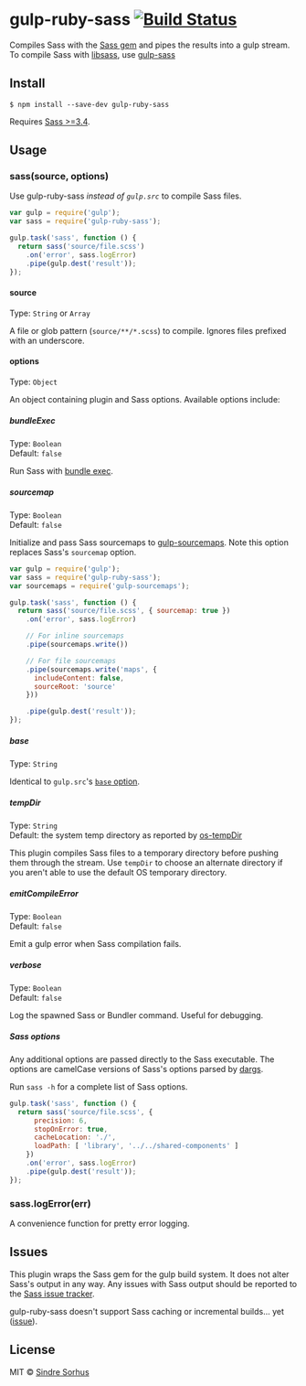 # gulp-ruby-sass [![Build Status](https://travis-ci.org/sindresorhus/gulp-ruby-sass.svg?branch=master)](https://travis-ci.org/sindresorhus/gulp-ruby-sass)

Compiles Sass with the [Sass gem](http://sass-lang.com/install) and pipes the results into a gulp stream.  
To compile Sass with [libsass](http://libsass.org/), use [gulp-sass](https://github.com/dlmanning/gulp-sass)

## Install

```
$ npm install --save-dev gulp-ruby-sass
```

Requires [Sass >=3.4](http://sass-lang.com/install).

## Usage

### sass(source, options)

Use gulp-ruby-sass *instead of `gulp.src`* to compile Sass files.

```js
var gulp = require('gulp');
var sass = require('gulp-ruby-sass');

gulp.task('sass', function () {
  return sass('source/file.scss')
    .on('error', sass.logError)
    .pipe(gulp.dest('result'));
});
```

#### source

Type: `String` or `Array`

A file or glob pattern (`source/**/*.scss`) to compile. Ignores files prefixed with an underscore.

#### options

Type: `Object`

An object containing plugin and Sass options. Available options include:

##### bundleExec

Type: `Boolean`  
Default: `false`

Run Sass with [bundle exec](http://gembundler.com/man/bundle-exec.1.html).

##### sourcemap

Type: `Boolean`  
Default: `false`

Initialize and pass Sass sourcemaps to [gulp-sourcemaps](https://github.com/floridoo/gulp-sourcemaps). Note this option replaces Sass's `sourcemap` option.

```js
var gulp = require('gulp');
var sass = require('gulp-ruby-sass');
var sourcemaps = require('gulp-sourcemaps');

gulp.task('sass', function () {
  return sass('source/file.scss', { sourcemap: true })
    .on('error', sass.logError)

    // For inline sourcemaps
    .pipe(sourcemaps.write())

    // For file sourcemaps
    .pipe(sourcemaps.write('maps', {
      includeContent: false,
      sourceRoot: 'source'
    }))

    .pipe(gulp.dest('result'));
});
```

##### base

Type: `String`

Identical to `gulp.src`'s [`base` option](https://github.com/gulpjs/gulp/blob/master/docs/API.md#optionsbase).

##### tempDir

Type: `String`  
Default: the system temp directory as reported by [os-tempDir](https://github.com/sindresorhus/os-tmpdir)

This plugin compiles Sass files to a temporary directory before pushing them through the stream. Use `tempDir` to choose an alternate directory if you aren't able to use the default OS temporary directory.

##### emitCompileError

Type: `Boolean`  
Default: `false`

Emit a gulp error when Sass compilation fails.

##### verbose

Type: `Boolean`  
Default: `false`

Log the spawned Sass or Bundler command. Useful for debugging.

##### Sass options

Any additional options are passed directly to the Sass executable. The options are camelCase versions of Sass's options parsed by [dargs](https://github.com/sindresorhus/dargs).

Run `sass -h` for a complete list of Sass options.

```js
gulp.task('sass', function () {
  return sass('source/file.scss', {
      precision: 6,
      stopOnError: true,
      cacheLocation: './',
      loadPath: [ 'library', '../../shared-components' ]
    })
    .on('error', sass.logError)
    .pipe(gulp.dest('result'));
});
```

### sass.logError(err)

A convenience function for pretty error logging.

## Issues

This plugin wraps the Sass gem for the gulp build system. It does not alter Sass's output in any way. Any issues with Sass output should be reported to the [Sass issue tracker](https://github.com/sass/sass/issues).

gulp-ruby-sass doesn't support Sass caching or incremental builds... yet ([issue](https://github.com/sindresorhus/gulp-ruby-sass/issues/111)).

## License

MIT © [Sindre Sorhus](http://sindresorhus.com)

